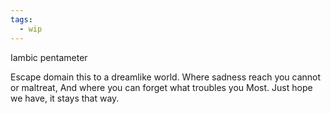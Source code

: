 ```yaml
---
tags:
  - wip
---
```


Iambic pentameter

Escape domain this to a dreamlike world.
Where sadness reach you cannot or maltreat,
And where you can forget what troubles you
Most. Just hope we have, it stays that way.

